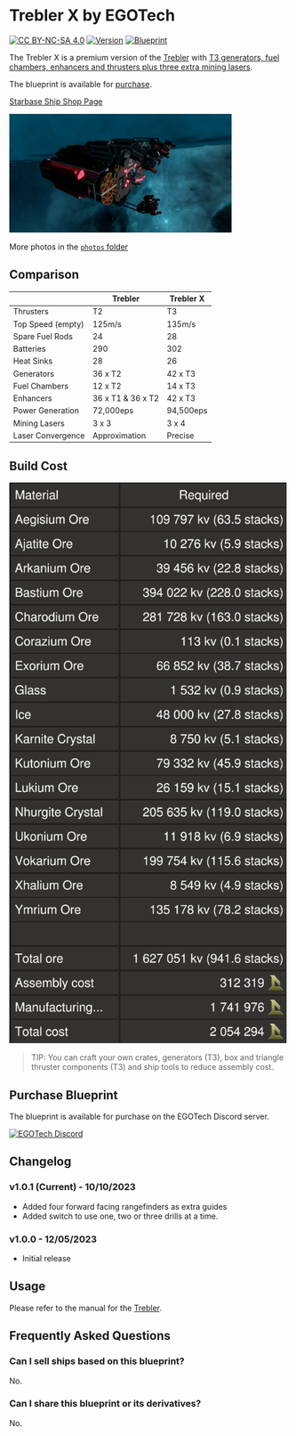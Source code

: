 # Trebler X by EGOTech

[![CC BY-NC-SA 4.0](https://img.shields.io/badge/License-CC%20BY--NC--SA%204.0-lightgrey.svg)](http://creativecommons.org/licenses/by-nc-sa/4.0/)
[![Version](https://img.shields.io/static/v1?label=Version&message=1.0.1&color=blue)](#changelog)
[![Blueprint](https://img.shields.io/static/v1?label=Blueprint&message=For%20Sale&color=brightgreen)](#purchase-blueprint)

The Trebler X is a premium version of the [Trebler](../) with [T3 generators, fuel chambers, enhancers and thrusters plus three extra mining lasers](#comparison).

The blueprint is available for [purchase](#purchase-blueprint).

[Starbase Ship Shop Page](https://sb-creators.org/makers/Egomaniac/ship/Trebler%20X)

<img src="photos/20230507173014_1.jpg" alt="Trebler X" width="400" />

More photos in the [`photos` folder](photos)

## Comparison

|   | Trebler | Trebler X |
|---|---|---|
| Thrusters | T2 | T3 |
| Top Speed (empty) | 125m/s | 135m/s |
| Spare Fuel Rods | 24 | 28 |
| Batteries | 290 | 302 |
| Heat Sinks | 28 | 26 |
| Generators | 36 x T2 | 42 x T3 |
| Fuel Chambers | 12 x T2 | 14 x T3 |
| Enhancers | 36 x T1 &  36 x T2 | 42 x T3 |
| Power Generation | 72,000eps | 94,500eps |
| Mining Lasers | 3 x 3 | 3 x 4 |
| Laser Convergence | Approximation | Precise |

## Build Cost

![Ship Build Cost](images/build_cost.png)

> TIP: You can craft your own crates, generators (T3), box and triangle thruster components (T3) and ship tools to reduce assembly cost.

## Purchase Blueprint

The blueprint is available for purchase on the EGOTech Discord server.

[![EGOTech Discord](https://discordapp.com/api/guilds/1013328685564178472/widget.png?style=banner2)](https://discord.gg/BKwVGvncmN)

## Changelog

### v1.0.1 (Current) - 10/10/2023

- Added four forward facing rangefinders as extra guides
- Added switch to use one, two or three drills at a time.

### v1.0.0 - 12/05/2023

- Initial release

## Usage

Please refer to the manual for the [Trebler](../).

## Frequently Asked Questions

### Can I sell ships based on this blueprint?

No.

### Can I share this blueprint or its derivatives?

No.
